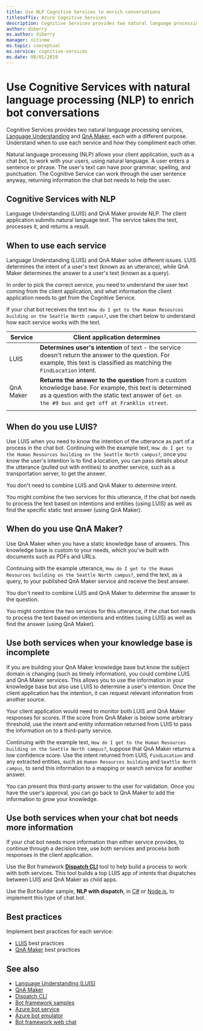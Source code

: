 ```yaml
---
title: Use NLP Cognitive Services to enrich conversations 
titlesuffix: Azure Cognitive Services
description: Cognitive Services provides two natural language processing services, Language Understanding and QnA Maker, each with a different purpose. Understand when to use each service and how they compliment each other. 
author: diberry
ms.author: diberry
manager: nitinme
ms.topic: conceptual
ms.service: cognitive-services
ms.date: 08/01/2019
---
```


# Use Cognitive Services with natural language processing (NLP) to enrich bot conversations

Cognitive Services provides two natural language processing services, [Language Understanding](what-is-luis.md) and [QnA Maker](../qnamaker/overview/overview.md), each with a different purpose. Understand when to use each service and how they compliment each other. 

Natural language processing (NLP) allows your client application, such as a chat bot, to work with your users, using natural language. A user enters a sentence or phrase. The user's text can have poor grammar, spelling, and punctuation. The Cognitive Service can work through the user sentence anyway, returning information the chat bot needs to help the user. 

## Cognitive Services with NLP

Language Understanding (LUIS) and QnA Maker provide NLP. The client application submits natural language text. The service takes the text, processes it, and returns a result. 

## When to use each service

Language Understanding (LUIS) and QnA Maker solve different issues. LUIS determines the intent of a user's text (known as an utterance), while QnA Maker determines the answer to a user's text (known as a query). 

In order to pick the correct service, you need to understand the user text coming from the client application, and what information the client application needs to get from the Cognitive Service.

If your chat bot receives the text `How do I get to the Human Resources building on the Seattle North campus?`, use the chart below to understand how each service works with the text.

|Service|Client application determines|
|--|--|
|LUIS|**Determines user's intention** of text - the service doesn't return the answer to the question. For example, this text is classified as matching the `FindLocation` intent.<br>|
|QnA Maker|**Returns the answer to the question** from a custom knowledge base. For example, this text is determined as a question with the static text answer of  `Get on the #9 bus and get off at Franklin street`.|
|||

## When do you use LUIS? 

Use LUIS when you need to know the intention of the utterance as part of a process in the chat bot. Continuing with the example text, `How do I get to the Human Resources building on the Seattle North campus?`, once you know the user's intention is to find a location, you can pass details about the utterance (pulled out with entities) to another service, such as a transportation server, to get the answer. 

You don't need to combine LUIS and QnA Maker to determine intent. 

You might combine the two services for this utterance, if the chat bot needs to process the text based on intentions and entities (using LUIS) as well as find the specific static text answer (using QnA Maker).

## When do you use QnA Maker? 

Use QnA Maker when you have a static knowledge base of answers. This knowledge base is custom to your needs, which you've built with documents such as PDFs and URLs. 

Continuing with the example utterance, `How do I get to the Human Resources building on the Seattle North campus?`, send the text, as a query, to your published QnA Maker service and receive the best answer. 

You don't need to combine LUIS and QnA Maker to determine the answer to the question.

You might combine the two services for this utterance, if the chat bot needs to process the text based on intentions and entities (using LUIS) as well as find the answer (using QnA Maker).

## Use both services when your knowledge base is incomplete

If you are building your QnA Maker knowledge base but know the subject domain is changing (such as timely information), you could combine LUIS and QnA Maker services. This allows you to use the information in your knowledge base but also use LUIS to determine a user's intention. Once the client application has the intention, it can request relevant information from another source. 

Your client application would need to monitor both LUIS and QnA Maker responses for scores. If the score from QnA Maker is below some arbitrary threshold, use the intent and entity information returned from LUIS to pass the information on to a third-party service.

Continuing with the example text, `How do I get to the Human Resources building on the Seattle North campus?`, suppose that QnA Maker returns a low confidence score. Use the intent returned from LUIS, `FindLocation` and any extracted entities, such as `Human Resources building` and `Seattle North campus`, to send this information to a mapping or search service for another answer. 

You can present this third-party answer to the user for validation. Once you have the user's approval, you can go back to QnA Maker to add the information to grow your knowledge. 

## Use both services when your chat bot needs more information

If your chat bot needs more information than either service provides, to continue through a decision tree, use both services and process both responses in the client application. 

Use the Bot framework **[Dispatch CLI](https://github.com/Microsoft/botbuilder-tools/tree/master/packages/Dispatch)** tool to help build a process to work with both services. This tool builds a top LUIS app of intents that dispatches between LUIS and QnA Maker as child apps. 

Use the Bot builder sample, **NLP with dispatch**, in [C#](https://github.com/microsoft/BotBuilder-Samples/tree/master/samples/csharp_dotnetcore/14.nlp-with-dispatch) or [Node.js](https://github.com/microsoft/BotBuilder-Samples/tree/master/samples/javascript_nodejs/14.nlp-with-dispatch), to implement this type of chat bot. 

## Best practices

Implement best practices for each service:

* [LUIS](luis-concept-best-practices.md) best practices
* [QnA Maker](../qnamaker/concepts/best-practices.md) best practices

## See also

* [Language Understanding (LUIS)](what-is-luis.md)
* [QnA Maker](../qnamaker/overview/overview.md)
* [Dispatch CLI](https://github.com/Microsoft/botbuilder-tools/tree/master/packages/Dispatch)
* [Bot framework samples](https://github.com/Microsoft/BotBuilder-Samples)
* [Azure bot service](https://docs.microsoft.com/azure/bot-service/bot-service-overview-introduction?view=azure-bot-service-4.0)
* [Azure bot emulator](https://github.com/Microsoft/BotFramework-Emulator)
* [Bot framework web chat](https://github.com/microsoft/BotFramework-WebChat)